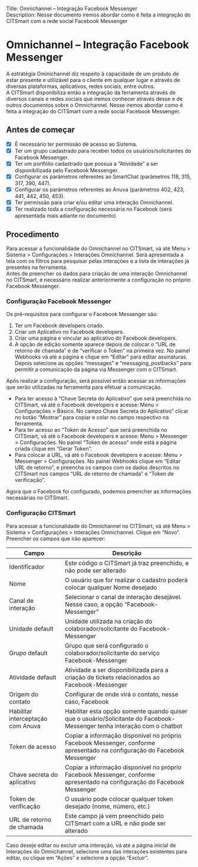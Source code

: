 Title: Omnichannel – Integração Facebook Messenger  
Description: Nesse documento iremos abordar como é feita a integração do CITSmart com a rede social Facebook Messenger

# Omnichannel – Integração Facebook Messenger

A estratégia Ominichannel diz respeito à capacidade de um produto de estar presente e utilizável para o cliente em qualquer lugar e através de diversas plataformas, aplicativos, redes sociais, entre outros.  
A CITSmart disponibiliza então a integração da ferramenta através de diversos canais e redes sociais que iremos conhecer através desse e de outros documentos sobre o Omnichannel. Nesse iremos abordar como é feita a integração do CITSmart com a rede social Facebook Messenger.

## Antes de começar

- [x] É necessário ter permissão de acesso ao Sistema.
- [x] Ter um grupo cadastrado para receber todos os usuários/solicitantes do Facebook Messenger.
- [x] Ter um portfólio cadastrado que possua a “Atividade” a ser disponibilizada pelo Facebook Messenger.
- [x] Configurar os parâmetros referentes ao SmartChat (parâmetros 118, 315, 317, 390, 447).
- [x] Configurar os parâmetros referentes ao Anuva (parâmetros 402, 423, 441, 442, 450, 453).
- [x] Ter permissão para criar e/ou editar uma interação Omnichannel.
- [x] Ter realizado toda a configuração necessária no Facebook (será apresentada mais adiante no documento)

## Procedimento

Para acessar a funcionalidade do Omnichannel no CITSmart, vá até Menu > Sistema > Configurações > Interações Omnichannel. Será apresentada a tela com os filtros para pesquisar pelas interações e a lista de interações já presentes na ferramenta.  
Antes de preencher os dados para criação de uma interação Omnichannel no CITSmart, é necessário realizar anteriormente a configuração no próprio Facebook Messenger.

### Configuração Facebook Messenger

Os pré-requisitos para configurar o Facebook Messenger são:

1.	Ter um Facebook developers criado.
2.	Criar um Aplicativo no Facebook developers.
3.	Criar uma página e vincular ao aplicativo do Facebook developers.
4.	A opção de edição somente aparece depois de colocar o “URL de retorno de chamada” e de “verificar o Token” na primeira vez. No painel Webhooks vá até a página e clique em “Editar” para editar assinaturas. Depois selecione as opções “messages” e “messaging_postbacks” para permitir a comunicação da página via Messenger com o CITSmart.  

Após realizar a configuração, será possível então acessar as informações que serão utilizadas na ferramenta para efetuar a comunicação.

- Para ter acesso à “Chave Secreta do Aplicativo” que será preenchida no CITSmart, vá até o Facebook developers e acesse: Menu > Configurações > Básico. No campo Chave Secreta do Aplicativo” clicar no botão “Mostrar” para copiar e colar no campo respectivo na ferramenta.
- Para ter acesso ao “Token de Acesso” que será preenchida no CITSmart, vá até o Facebook developers e acesse: Menu > Messenger > Configurações. No painel “Token de acesso” onde está a página criada clique em “Gerar Token”.
- Para colocar a URL, vá até o Facebook developers e acesse: Menu > Messenger > Configurações. No painel Webhooks clique em “Editar URL de retorno”, e preencha os campos com os dados descritos no CITSmart nos campos “URL de retorno de chamada” e “Token de verificação”.

Agora que o Facebook foi configurado, podemos preencher as informações necessárias no CITSmart.

### Configuração CITSmart

Para acessar a funcionalidade do Omnichannel no CITSmart, vá até Menu > Sistema > Configurações > Interações Omnichannel. Clique em “Novo”.  
Preencher os campos que irão aparecer:

|Campo|	Descrição|
|-----|----------|
|Identificador|	Este código o CITSmart já traz preenchido, e não pode ser alterado|
|Nome|	O usuário que for realizar o cadastro poderá colocar qualquer Nome desejado|
|Canal de interação|	Selecionar o canal de interação desejável. Nesse caso, a opção “Facebook-Messenger”|
|Unidade default|	Unidade utilizada na criação do colaborador/solicitante do Facebook-Messenger|
|Grupo default|	Grupo que será configurado o colaborador/solicitante do serviço Facebook-Messenger|
|Atividade default|	Atividade a ser disponibilizada para a criação de tickets relacionados ao Facebook-Messenger|
|Origem do contato|	Configurar de onde virá o contato, nesse caso, Facebook|
|Habilitar interceptação com Anuva|	Habilitar esta opção somente quando quiser que o usuário/Solicitante do Facebook-Messenger tenha interação com o chatbot|
|Token de acesso|	Copiar a informação disponível no próprio Facebook Messenger, conforme apresentado na configuração do Facebook Messenger|
|Chave secreta do aplicativo|	Copiar a informação disponível no próprio Facebook Messenger, conforme apresentado na configuração do Facebook Messenger|
|Token de verificação|	O usuário pode colocar qualquer token desejado (nome, número, etc.)|
|URL de retorno de chamada|	Este campo já vem preenchido pelo CITSmart com a URL e não pode ser alterado|  

Caso deseje editar ou excluir uma interação, vá até a página inicial de Interações do Omnichannel, selecione uma das interações existentes para editar, ou clique em “Ações” e selecione a opção “Excluir”.

